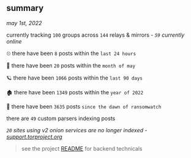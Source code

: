 
## summary
_may 1st, 2022_

currently tracking `100` groups across `144` relays & mirrors - _`59` currently online_

⏲ there have been `8` posts within the `last 24 hours`

🦈 there have been `20` posts within the `month of may`

🪐 there have been `1066` posts within the `last 90 days`

🏚 there have been `1349` posts within the `year of 2022`

🦕 there have been `3635` posts `since the dawn of ransomwatch`

there are `49` custom parsers indexing posts

_`20` sites using v2 onion services are no longer indexed - [support.torproject.org](https://support.torproject.org/onionservices/v2-deprecation/)_

> see the project [README](https://github.com/thetanz/ransomwatch#ransomwatch--) for backend technicals
